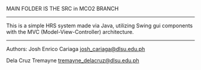 MAIN FOLDER IS THE SRC in MCO2 BRANCH

----------------------------------------------------------------------------------------------------------------------------
This is a simple HRS system made via Java, utilizing Swing gui components with the MVC (Model-View-Controller) architecture.

---------------------------------
Authors: 
Josh Enrico Cariaga
josh_cariaga@dlsu.edu.ph

Dela Cruz Tremayne
tremayne_delacruz@dlsu.edu.ph
